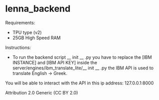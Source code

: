 # lenna_backend

Requirements:
  - TPU type (v2)
  - 25GB High Speed RAM
 
Instructions:
  - To run the backend script __ init __ .py you have to replace the [IBM INSTANCE] and [IBM API KEY] inside the server/engines/ibm_translate_lite/__ init __ .py the IBM API is used to translate English -> Greek.

You will be able to interact with the API in this ip address: 127.0.0.1:8000

Attribution 2.0 Generic (CC BY 2.0) 
